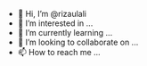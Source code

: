 - 👋 Hi, I’m @rizaulali
- 👀 I’m interested in ...
- 🌱 I’m currently learning ...
- 💞️ I’m looking to collaborate on ...
- 📫 How to reach me ...

<!---
rizaulali/rizaulali is a ✨ special ✨ repository because its `README.md` (this file) appears on your GitHub profile.
You can click the Preview link to take a look at your changes.
--->
